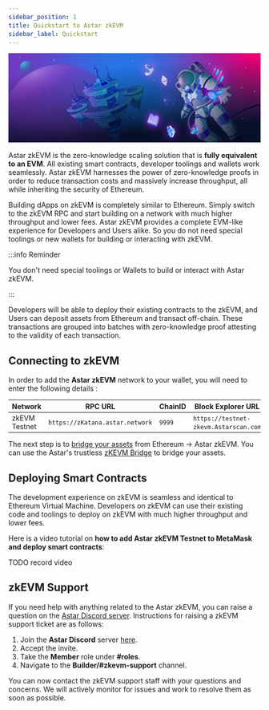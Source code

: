 ```yaml
---
sidebar_position: 1
title: Quickstart to Astar zkEVM
sidebar_label: Quickstart
---
```

![Documentation of all the resources builders need in order to start testing, deploying and interacting with smart contracts on the Astar network](../img/build.png)

Astar zkEVM is the zero-knowledge scaling solution that is **fully equivalent to an EVM**. All existing smart contracts, developer toolings and wallets work seamlessly. Astar zkEVM harnesses the power of zero-knowledge proofs in order to reduce transaction costs and massively increase throughput, all while inheriting the security of Ethereum.

Building dApps on zkEVM is completely similar to Ethereum. Simply switch to the zkEVM RPC and start building on a network with much higher throughput and lower fees. Astar zkEVM provides a complete EVM-like experience for Developers and Users alike. So you do not need special toolings or new wallets for building or interacting with zkEVM.

:::info Reminder

You don't need special toolings or Wallets to build or interact with Astar zkEVM.

:::

Developers will be able to deploy their existing contracts to the zkEVM, and Users can deposit assets from Ethereum and transact off-chain. These transactions are grouped into batches with zero-knowledge proof attesting to the validity of each transaction.

## Connecting to zkEVM

In order to add the **Astar zkEVM** network to your wallet, you will need to enter the following details :

| Network | RPC URL | ChainID | Block Explorer URL | Currency |
| ------- | ------------------------------- | ---------------- | ---------------- | ----- |
| zkEVM Testnet | `https://zKatana.astar.network` | `9999` | `https://testnet-zkevm.Astarscan.com` | **ETH** |

<!-- You can **add zkEVM Network to your MetaMask wallet** instantly by clicking the **Add to Wallet** button in the Wallet Suite interface. -->

<!-- <video autoplay width="100%" height="100%" controls="true" >
  <source type="video/mp4" src="/img/add-zkevm-network.mp4"></source>
  <p>Your browser does not support the video element.</p>
</video> -->

<!-- :::info Additional RPC Endpoints

If you want to launch your own RPC Endpoint for the Astar zkEVM network, check out third party services like [QuickNode](https://www.quicknode.com/chains/zkevm). ??? TODO

::: -->

The next step is to [bridge your assets](./bridge-to-zkevm.md) from Ethereum &rarr; Astar zkEVM. You can use the Astar's trustless [zKEVM Bridge](https://portal.astar.network) to bridge your assets.

<!-- You can also view all available public endpoints to connect to **Astar zkEVM** on [Alchemy's Chain Connect](https://www.alchemy.com/chain-connect/chain/Astar-zkevm) and [Chainlist](https://chainlist.org/?search=Astar+zkEVM). TODO ??? -->

## Deploying Smart Contracts

The development experience on zkEVM is seamless and identical to Ethereum Virtual Machine. Developers on zkEVM can use their existing code and toolings to deploy on zkEVM with much higher throughput and lower fees.

Here is a video tutorial on **how to add Astar zkEVM Testnet to MetaMask and deploy smart contracts**:

TODO record video

## zkEVM Support

If you need help with anything related to the Astar zkEVM, you can raise a question on the [Astar Discord server](https://discord.gg/astarnetwork). Instructions for raising a zkEVM support ticket are as follows:

1. Join the **Astar Discord** server [here](https://discord.gg/astarnetwork).
2. Accept the invite.
3. Take the **Member** role under **#roles**.
4. Navigate to the **Builder/#zkevm-support** channel.

You can now contact the zkEVM support staff with your questions and concerns. We will actively monitor for issues and work to resolve them as soon as possible.